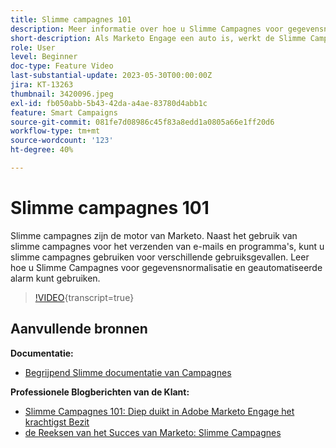 ```yaml
---
title: Slimme campagnes 101
description: Meer informatie over hoe u Slimme Campagnes voor gegevensnormalisatie en geautomatiseerde waarschuwingen kunt gebruiken.
short-description: Als Marketo Engage een auto is, werkt de Slimme Campagne als de motor. Slimme campagnes kunnen meer dan u denkt en u kunt er eenvoudig mee aan de slag.
role: User
level: Beginner
doc-type: Feature Video
last-substantial-update: 2023-05-30T00:00:00Z
jira: KT-13263
thumbnail: 3420096.jpeg
exl-id: fb050abb-5b43-42da-a4ae-83780d4abb1c
feature: Smart Campaigns
source-git-commit: 081fe7d08986c45f83a8edd1a0805a66e1ff20d6
workflow-type: tm+mt
source-wordcount: '123'
ht-degree: 40%

---
```


# Slimme campagnes 101

Slimme campagnes zijn de motor van Marketo. Naast het gebruik van slimme campagnes voor het verzenden van e-mails en programma&#39;s, kunt u slimme campagnes gebruiken voor verschillende gebruiksgevallen. Leer hoe u Slimme Campagnes voor gegevensnormalisatie en geautomatiseerde alarm kunt gebruiken.

>[!VIDEO](https://video.tv.adobe.com/v/3420096/?quality=12&learn=on){transcript=true}


## Aanvullende bronnen

**Documentatie:**

* [ Begrijpend Slimme documentatie van Campagnes ](https://experienceleague.adobe.com/docs/marketo/using/product-docs/core-marketo-concepts/smart-campaigns/understanding-smart-campaigns.html?lang=nl-NL)

**Professionele Blogberichten van de Klant:**

* [ Slimme Campagnes 101: Diep duikt in Adobe Marketo Engage het krachtigst Bezit ](https://nation.marketo.com/t5/product-blogs/smart-campaigns-101-a-deep-dive-into-adobe-marketo-engage-s-most/ba-p/313385#M1838)
* [ de Reeksen van het Succes van Marketo: Slimme Campagnes ](https://nation.marketo.com/t5/product-blogs/marketo-success-series-smart-campaigns/ba-p/306961)
